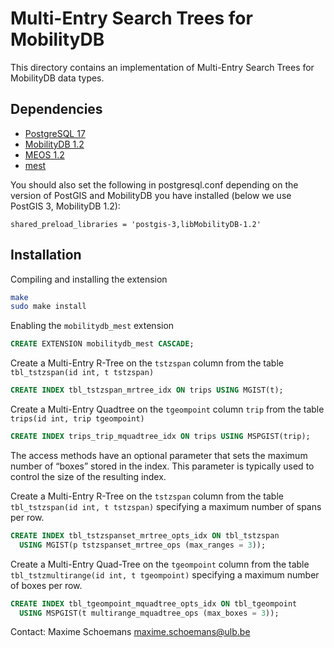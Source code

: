 Multi-Entry Search Trees for MobilityDB
========================================

This directory contains an implementation of Multi-Entry Search Trees for MobilityDB data types.

Dependencies
------------
- [PostgreSQL 17](https://www.postgresql.org/)
- [MobilityDB 1.2](https://github.com/MobilityDB/MobilityDB)
- [MEOS 1.2](https://www.libmeos.org/)
- [mest](https://github.com/MobilityDB/mest)

You should also set the following in postgresql.conf depending on the version of PostGIS and MobilityDB you have installed (below we use PostGIS 3, MobilityDB 1.2):

```
shared_preload_libraries = 'postgis-3,libMobilityDB-1.2'
```

Installation
------------
Compiling and installing the extension
```bash
make
sudo make install
```

Enabling the `mobilitydb_mest` extension
```sql
CREATE EXTENSION mobilitydb_mest CASCADE;
```

Create a Multi-Entry R-Tree on the `tstzspan` column from the table `tbl_tstzspan(id int, t tstzspan)`
```sql
CREATE INDEX tbl_tstzspan_mrtree_idx ON trips USING MGIST(t);
```

Create a Multi-Entry Quadtree on the `tgeompoint` column `trip` from the table `trips(id int, trip tgeompoint)`
```sql
CREATE INDEX trips_trip_mquadtree_idx ON trips USING MSPGIST(trip);
```

The access methods have an optional parameter that sets the maximum number of &ldquo;boxes&rdquo; stored in the index. This parameter is typically used to control the size of the resulting index.

Create a Multi-Entry R-Tree on the `tstzspan` column from the table `tbl_tstzspan(id int, t tstzspan)` specifying a maximum number of spans per row.
```sql
CREATE INDEX tbl_tstzspanset_mrtree_opts_idx ON tbl_tstzspan 
  USING MGIST(p tstzspanset_mrtree_ops (max_ranges = 3));
```

Create a Multi-Entry Quad-Tree on the `tgeompoint` column from the table `tbl_tstzmultirange(id int, t tgeompoint)` specifying a maximum number of boxes per row.
```sql
CREATE INDEX tbl_tgeompoint_mquadtree_opts_idx ON tbl_tgeompoint
  USING MSPGIST(t multirange_mquadtree_ops (max_boxes = 3));
```


Contact:
  Maxime Schoemans  <maxime.schoemans@ulb.be>
